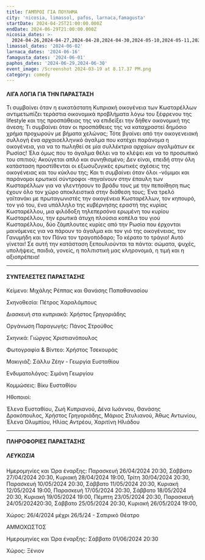 ```yaml
---
title: ΓΑΜΠΡΟΙ ΓΙΑ ΠΟΥΛΗΜΑ
city: 'nicosia, limassol, pafos, larnaca,famagusta'
startDate: 2024-04-25T21:00:00.000Z
endDate: 2024-06-29T21:00:00.000Z
nicosia_dates: >-
  2024-04-26,2024-04-27,2024-04-28,2024-04-30,2024-05-10,2024-05-11,2024-05-12,2024-05-17,2024-05-18,2024-05-19,2024-05-23,2024-05-24,2024-05-25,2024-05-26,2024-06-22,2024-06-23,
limassol_dates: '2024-06-02'
larnaca_dates: '2024-06-16'
famagusta_dates: '2024-06-01'
paphos_dates: '2024-06-29,2024-06-30'
event_image: /Screenshot 2024-03-19 at 8.17.37 PM.png
category: comedy
---
```


#### ΛΙΓΑ ΛΟΓΙΑ ΓΙΑ ΤΗΝ ΠΑΡΑΣΤΑΣΗ

Τι συμβαίνει όταν η ευκατάστατη Κυπριακή οικογένεια των Κωσταρέλλων αντιμετωπίζει τεράστια οικονομικά προβλήματα λόγω του ξέφρενου της lifestyle και της προσπάθειας της να επιδείξει την δήθεν οικονομική της άνεση; Τι συμβαίνει όταν οι προσπάθειες της να καταχραστεί δημόσιο χρήμα προχωρούν με βήματα χελώνας; Τότε βγαίνει από την οικογενειακή συλλογή ένα αρχαιοελληνικό άγαλμα που κατέχει παράνομα η οικογένεια, για να το πωληθεί σε μία συλλέκτρια αρχαίων αγαλμάτων εκ Ρωσίας! Έλα όμως που το άγαλμα θέλει να το κλέψει και να το προσωπικό του σπιτιού; Ακούγεται απλό και συνηθισμένο; Δεν είναι, επειδή στην όλη κατάσταση προστίθενται οι εξωσυζυγικές ερωτικές σχέσεις της οικογένειας και του κύκλου της; Και τι συμβαίνει όταν όλοι -νόμιμοι και παράνομοι ερωτικοί σύντροφοι -πηγαίνουν στην έπαυλη των Κωσταρέλλων για να γλεντήσουν το βράδυ τους με την πεποίθηση πως έχουν όλο τον χώρο αποκλειστικά στην διάθεση τους; Ένα τρελό γαϊτανάκι με πρωταγωνιστές την οικογένεια Κωσταρέλλων, τον κηπουρό, τον γιό του, ένα υπάλληλο της κυβέρνησης εραστή της κυρίας Κωσταρέλλου, μια φιλόδοξη τηλεπερσόνα ερωμένη του κυρίου Κωσταρέλλου, την ερωτικά άτυχη πλούσια κοπέλα του γιού Κωσταρέλλου, δύο ζάμπλουτες κυρίες από την Ρωσία που έρχονται μαινόμενες για να πάρουν το άγαλμα και τον γιό της οικογένειας, τον Γανυμήδη και τον Πάνα τον τραγοπόδαρο; Το κέρατο το τράγιο! Αυτό γίνεται! Σε αυτή την κατάσταση ξεπουλιούνται τα πάντα: σώματα, ψυχές, υπολήψεις, παιδιά, γονείς, η πολιτιστική μας κληρονομιά, η τιμή και η αξιοπρέπεια!

***

#### ΣΥΝΤΕΛΕΣΤΕΣ ΠΑΡΑΣΤΑΣΗΣ

Κείμενο: Μιχάλης Ρέππας και Θανάσης Παπαθανασίου

Σκηνοθεσία: Πέτρος Χαραλάμπους

Διασκευή στα κυπριακά: Χρήστος Γρηγοριάδης

Οργάνωση Παραγωγής: Πάνος Στρούθος

Σκηνικά: Γιώργος Χριστιανόπουλος

Φωτογραφία & Βίντεο: Χρήστος Τσεκουράς

Μακιγιάζ: Σάλλυ Ζέην - Γεωργία Ευσταθίου

Ενδυματολόγος: Σιμόνη Γεωργίου

Κομμώσεις: Βίκυ Ευσταθίου

Ηθοποιοί:

Έλενα Ευσταθίου, Ζωή Κυπριανού, Δένα Ιωάννου, Θανάσης Δρακόπουλος, Χρήστος Γρηγοριάδης, Μάριος Στυλιανού, Άθως Αντωνίου, Έλενα Ολυμπίου, Ηλίας Αντρέου, Χαριτίνη Ηλιάδου

***

#### ΠΛΗΡΟΦΟΡΙΕΣ ΠΑΡΑΣΤΑΣΗΣ

##### ΛΕΥΚΩΣΙΑ

Ημερομηνίες και Ώρα έναρξης: Παρασκευή 26/04/2024 20:30, Σάββατο 27/04/2024 20:30, Κυριακή 28/04/2024 19:00, Τρίτη 30/04/2024 20:30, Παρασκευή 10/05/2024 20:30, Σάββατο 11/05/2024 20:30, Κυριακή 12/05/2024 19:00, Παρασκευή 17/05/2024 20:30, Σάββατο 18/05/2024 20:30, Κυριακή 19/05/2024 19:00, Πέμπτη	23/05/2024	20:30, Παρασκευή 24/05/202420:30, Σάββατο 25/05/2024 20:30, Κυριακή 26/05/2024 19:00,

Χώρος: 26/4/2024 μέχρι 26/5/24 - Σατιρικό Θέατρο

ΑΜΜΟΧΩΣΤΟΣ

Ημερομηνίες και Ώρα έναρξης: Σάββατο 01/06/2024 20:30

Χώρος: Ξένιον
